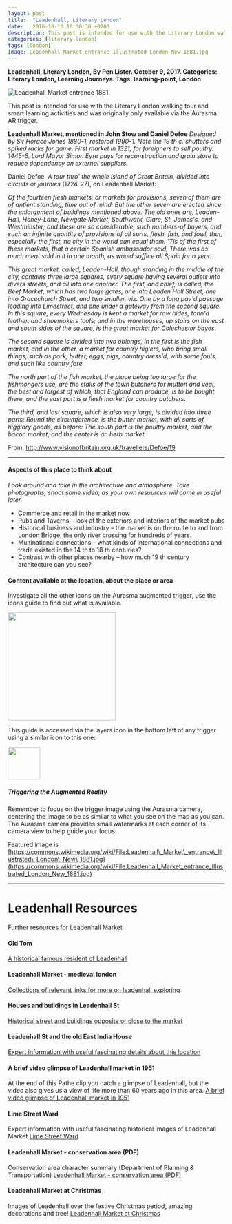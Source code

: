 ```yaml
---
layout: post
title:  "Leadenhall, Literary London"
date:   2016-10-10 10:30:30 +0200
description: This post is intended for use with the Literary London walking tour and smart learning activities and was originally only available via the Aurasma AR trigger.
categories: [literary-london]
tags: [london]
image: Leadenhall_Market_entrance_Illustrated_London_New_1881.jpg
---
```


**Leadenhall, Literary London, By Pen Lister. October 9, 2017. Categories: Literary London, Learning Journeys. Tags: learning-point, London**


![Leadenhall Market entrance 1881]({{site.baseurl}}/assets/images/Leadenhall_Market_entrance_Illustrated_London_New_1881.jpg)


This post is intended for use with the Literary London walking tour and smart learning activities and was originally only available via the Aurasma AR trigger.

**Leadenhall Market, mentioned in John Stow and Daniel Defoe** _Designed by Sir Horace Jones 1880-1, restored 1990-1. Note the 19 th c. shutters and spiked racks for game. First market in 1321, for foreigners to sell poultry. 1445-6, Lord Mayor Simon Eyre pays for reconstruction and grain store to reduce dependency on external suppliers._

Daniel Defoe, _A tour thro' the whole island of Great Britain, divided into circuits or journies_ (1724-27), on Leadenhall Market:

_Of the fourteen flesh markets, or markets for provisions, seven of them are of antient standing, time out of mind: But the other seven are erected since the enlargement of buildings mentioned above. The old ones are, Leaden-Hall, Honey-Lane, Newgate Market, Southwark, Clare, St. James's, and Westminster; and these are so considerable, such numbers-of buyers, and such an infinite quantity of provisions of all sorts, flesh, fish, and fowl, that, especially the first, no city in the world can equal them. 'Tis of the first of these markets, that a certain Spanish ambassador said, There was as much meat sold in it in one month, as would suffice all Spain for a year._

_This great market, called, Leaden-Hall, though standing in the middle of the city, contains three large squares, every square having several outlets into divers streets, and all into one another. The first, and chief, is called, the Beef Market, which has two large gates, one into Leaden Hall Street, one into Gracechurch Street, and two smaller, viz. One by a long pav'd passage leading into Limestreet, and one under a gateway from the second square. In this square, every Wednesday is kept a market for raw hides, tann'd leather, and shoemakers tools; and in the warehouses, up stairs on the east and south sides of the square, is the great market for Colechester bayes._

_The second square is divided into two oblongs, in the first is the fish market, and in the other, a market for country higlers, who bring small things, such as pork, butter, eggs, pigs, country dress'd, with some fouls, and such like country fare._

_The north part of the fish market, the place being too large for the fishmongers use, are the stalls of the town butchers for mutton and veal, the best and largest of which, that England can produce, is to be bought there, and the east part is a flesh market for country butchers._

_The third, and last square, which is also very large, is divided into three parts: Round the circumference, is the butter market, with all sorts of higglary goods, as before: The south part is the poultry market, and the bacon market, and the center is an herb market._

From: http://www.visionofbritain.org.uk/travellers/Defoe/19

---

#### **Aspects of this place to think about**

_Look around and take in the architecture and atmosphere. Take photographs, shoot some video, as your own resources will come in useful later._

- Commerce and retail in the market now
- Pubs and Taverns – look at the exteriors and interiors of the market pubs
- Historical business and industry – the market is on the route to and from London Bridge, the only river crossing for hundreds of years.
- Multinational connections – what kinds of international connections and trade existed in the 14 th to 18 th centuries?
- Contrast with other places nearby – how much 19 th century architecture can you see?

#### **Content available at the location, about the place or area**

Investigate all the other icons on the Aurasma augmented trigger, use the icons guide to find out what is available.

<img src="{{site.baseurl}}/assets/images/icons-messagesA.png" width="250" height="auto">

This guide is accessed via the layers icon in the bottom left of any trigger using a similar icon to this one:

<img src="{{site.baseurl}}/assets/images/1287510-512-crimson.png" width="75" height="auto">

##### **Triggering the Augmented Reality**

Remember to focus on the trigger image using the Aurasma camera, centering the image to be as similar to what you see on the map as you can. The Aurasma camera provides small watermarks at each corner of its camera view to help guide your focus.

Featured image is [https://commons.wikimedia.org/wiki/File:Leadenhall\_Market\_entrance\_Illustrated\_London\_New\_1881.jpg](https://commons.wikimedia.org/wiki/File:Leadenhall_Market_entrance_Illustrated_London_New_1881.jpg)


---

# Leadenhall Resources

Further resources for Leadenhall Market

#### Old Tom  
   [A historical famous resident of Leadenhall](http://www.historic-uk.com/CultureUK/Old-Tom-famous-resident-of-Leadenhall-Market/)

#### Leadenhall Market - medieval london
[Collections of relevant links for more on leadenhall exploring](https://medievallondon.ace.fordham.edu/collections/show/60)

#### Houses and buildings in Leadenhall St
[Historical street and buildings opposite or close to the market](https://londonstreetviews.wordpress.com/category/02-leadenhall-street-nos-1-158/)
   
#### Leadenhall St and the old East India House
[Expert information with useful fascinating details about this location](http://www.british-history.ac.uk/old-new-london/vol2/pp183-194)

#### A brief video glimpse of Leadenhall market in 1951
At the end of this Pathe clip you catch a glimpse of Leadenhall, but the video also gives us a view of life more than 60 years ago in this area.
[A brief video glimpse of Leadenhall market in 1951](https://youtu.be/4b_yzUF0PSg?t=8m4s)

#### Lime Street Ward
Expert information with useful fascinating historical images of Leadenhall Market
[Lime Street Ward](http://www.british-history.ac.uk/no-series/new-history-london/pp662-663)

#### Leadenhall Market - conservation area (PDF)
Conservation area character summary (Department of Planning & Transportation)
[Leadenhall Market - conservation area (PDF)](https://www.cityoflondon.gov.uk/services/environment-and-planning/planning/heritage-and-design/conservation-areas/Documents/Leadenhall%20Market%20Character%20Summary.pdf)

#### Leadenhall Market at Christmas
Images of Leadenhall over the festive Christmas period, amazing decorations and tree!
[Leadenhall Market at Christmas](https://www.google.co.uk/search?q=leadenhall+market+at+christmas&client=safari&rls=en&dcr=0&source=lnms&tbm=isch&sa=X&ved=0ahUKEwj2sqa3_PzWAhUJDsAKHbO9DcMQ_AUICigB&biw=1390&bih=888)

